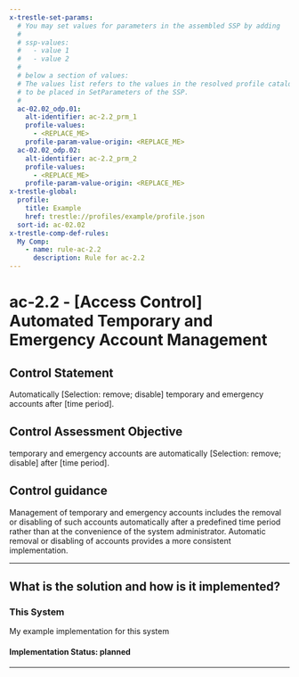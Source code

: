 ```yaml
---
x-trestle-set-params:
  # You may set values for parameters in the assembled SSP by adding
  #
  # ssp-values:
  #   - value 1
  #   - value 2
  #
  # below a section of values:
  # The values list refers to the values in the resolved profile catalog, and the ssp-values represent new values
  # to be placed in SetParameters of the SSP.
  #
  ac-02.02_odp.01:
    alt-identifier: ac-2.2_prm_1
    profile-values:
      - <REPLACE_ME>
    profile-param-value-origin: <REPLACE_ME>
  ac-02.02_odp.02:
    alt-identifier: ac-2.2_prm_2
    profile-values:
      - <REPLACE_ME>
    profile-param-value-origin: <REPLACE_ME>
x-trestle-global:
  profile:
    title: Example
    href: trestle://profiles/example/profile.json
  sort-id: ac-02.02
x-trestle-comp-def-rules:
  My Comp:
    - name: rule-ac-2.2
      description: Rule for ac-2.2
---
```


# ac-2.2 - \[Access Control\] Automated Temporary and Emergency Account Management

## Control Statement

Automatically [Selection: remove; disable] temporary and emergency accounts after [time period].

## Control Assessment Objective

temporary and emergency accounts are automatically [Selection: remove; disable] after [time period].

## Control guidance

Management of temporary and emergency accounts includes the removal or disabling of such accounts automatically after a predefined time period rather than at the convenience of the system administrator. Automatic removal or disabling of accounts provides a more consistent implementation.

______________________________________________________________________

## What is the solution and how is it implemented?

<!-- For implementation status enter one of: implemented, partial, planned, alternative, not-applicable -->

<!-- Note that the list of rules under ### Rules: is read-only and changes will not be captured after assembly to JSON -->

### This System

<!-- Add implementation prose for the main This System component for control: ac-2.2 -->
My example implementation for this system

#### Implementation Status: planned

______________________________________________________________________
